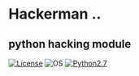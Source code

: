 # Hackerman .. 

## python hacking module

[![License](https://img.shields.io/badge/License-MIT-blue.svg?style=flat-square)](https://github.com/knassar702/hackerman/blob/master/LICENSE) ![OS](https://img.shields.io/badge/Tested%20On-Linux%20|%20Termux-yellowgreen.svg?style=flat-square) [![Python2.7](https://img.shields.io/badge/Python-2.7-green.svg?style=flat-square)](https://www.python.org/downloads/release/python-2714/)
